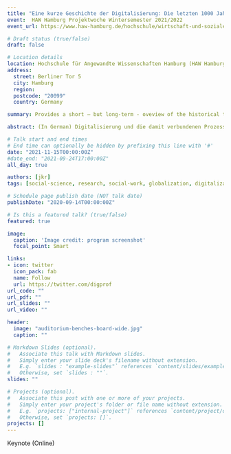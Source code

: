 ```yaml
---
title: "Eine kurze Geschichte der Digitalisierung: Die letzten 1000 Jahre und was das für uns heute bedeutet"
event:  HAW Hamburg Projektwoche Wintersemester 2021/2022
event_url: https://www.haw-hamburg.de/hochschule/wirtschaft-und-soziales/departments/soziale-arbeit/unser-department/projektwochen/projektwoche-wintersemester-20212022/

# Draft status (true/false)
draft: false

# Location details
location: Hochschule für Angewandte Wissenschaften Hamburg (HAW Hamburg)
address:
  street: Berliner Tor 5
  city: Hamburg
  region:
  postcode: "20099"
  country: Germany

summary: Provides a short — but long-term - oveview of the historical trajectories and processes that led to modern-day digitalization. The second part discusses some of the economic, social, and cultural implications of these processes for today.

abstract: (In German) Digitalisierung und die damit verbundenen Prozesse werden vielfach noch immer als "Neuland" und in weiten Teilen amorphes, sich erst langsam entwickelndes Phänomen mit unklarem Ausgang dargestellt. Häufig liegt dabei der Fokus mehr auf technologischen Entwicklungen -- Cloud-Lösungen in der Verwaltung, Smartboards und Tablets an Schulen -- und weniger auf mit den damit verbundenen Kulturierungsprozessen -- Fax-Kommunikation in Gesundheitsämtern, Kreidezeit in Schulen. Dieser Vortrag bietet einen kurzen Einblick in die Entstehung und Entwicklung unseres globalen Weltsystems über die letzten 1000 Jahre und zeigt anhand einiger signifikanter, technologisch ermöglichter Sozialisations- und Kulturationsprozessen wie Digitalisierung sich als Prozess über einen langen Zeitraum entwickelt hat, welches Wissen für uns in der Folge aus diesem Entwicklungsprozess besonders wichtig ist im Blick auf Technologien und den damit verbundenen Risiken und Chancen, deren ökonomischer, politischer, soziologischer und kultureller Institutionalisierung und der besonderen Stellung der Digitalität in diesem Gesamtprozess.

# Talk start and end times
# End time can optionally be hidden by prefixing this line with '#'
date: "2021-11-15T00:00:00Z"
#date_end: "2021-09-24T17:00:00Z"
all_day: true

authors: [jkr]
tags: [social-science, research, social-work, globalization, digitalization, digital-capitalism]

# Schedule page publish date (NOT talk date)
publishDate: "2020-09-14T00:00:00Z"

# Is this a featured talk? (true/false)
featured: true

image:
  caption: 'Image credit: program screenshot'
  focal_point: Smart

links:
- icon: twitter
  icon_pack: fab
  name: Follow
  url: https://twitter.com/digprof
url_code: ""
url_pdf: ""
url_slides: ""
url_video: ""

header:
  image: "auditorium-benches-board-wide.jpg"
  caption: ""

# Markdown Slides (optional).
#   Associate this talk with Markdown slides.
#   Simply enter your slide deck's filename without extension.
#   E.g. `slides : "example-slides"` references `content/slides/example-slides.md`.
#   Otherwise, set `slides : ""`.
slides: ""

# Projects (optional).
#   Associate this post with one or more of your projects.
#   Simply enter your project's folder or file name without extension.
#   E.g. `projects: ["internal-project"]` references `content/project/deep-learning/index.md`.
#   Otherwise, set `projects: []`.
projects: []
---
```

Keynote (Online)
